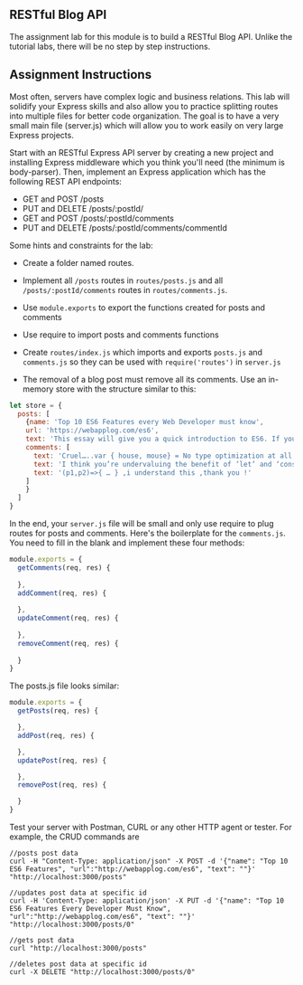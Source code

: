 ## RESTful Blog API

The assignment lab for this module is to build a RESTful Blog API. Unlike the tutorial labs, there will be no step by step instructions.

## Assignment Instructions

Most often, servers have complex logic and business relations. This lab will solidify your Express skills and also allow you to practice splitting routes into multiple files for better code organization. The goal is to have a very small main file (server.js) which will allow you to work easily on very large Express projects.

Start with an RESTful Express API server by creating a new project and installing Express middleware which you think you'll need (the minimum is body-parser). Then, implement an Express application which has the following REST API endpoints:


* GET and POST /posts
* PUT and DELETE /posts/:postId/
* GET and POST /posts/:postId/comments
* PUT and DELETE /posts/:postId/comments/commentId

Some hints and constraints for the lab:

* Create a folder named routes.
* Implement all `/posts` routes in `routes/posts.js` and all `/posts/:postId/comments` routes in `routes/comments.js`.

* Use `module.exports` to export the functions created for posts and comments

* Use require to import posts and comments functions

* Create `routes/index.js` which imports and exports `posts.js` and `comments.js` so they can be used with `require('routes')` in `server.js`

* The removal of a blog post must remove all its comments.
    Use an in-memory store with the structure similar to this:

```JavaScript
let store = {
  posts: [
    {name: 'Top 10 ES6 Features every Web Developer must know',
    url: 'https://webapplog.com/es6',
    text: 'This essay will give you a quick introduction to ES6. If you don’t know what is ES6, it’s a new JavaScript implementation.',
    comments: [
      text: 'Cruel…..var { house, mouse} = No type optimization at all',
      text: 'I think you’re undervaluing the benefit of ‘let’ and ‘const’.',
      text: '(p1,p2)=>{ … } ,i understand this ,thank you !'      
    ]
    }
  ]
}
```

In the end, your `server.js` file will be small and only use require to plug routes for posts and comments. Here's the boilerplate for the `comments.js`. You need to fill in the blank and implement these four methods:

```JavaScript
module.exports = {
  getComments(req, res) {
    
  }, 
  addComment(req, res) {
    
  },
  updateComment(req, res) {
    
  },
  removeComment(req, res) {
    
  }  
}
```

The posts.js file looks similar:

```JavaScript
module.exports = {
  getPosts(req, res) {

  },
  addPost(req, res) {

  },
  updatePost(req, res) {

  },
  removePost(req, res) {

  }
}
```

Test your server with Postman, CURL or any other HTTP agent or tester. For example, the CRUD commands are

```shell
//posts post data
curl -H "Content-Type: application/json" -X POST -d '{"name": "Top 10 ES6 Features", "url":"http://webapplog.com/es6", "text": ""}'  "http://localhost:3000/posts" 

//updates post data at specific id
curl -H 'Content-Type: application/json' -X PUT -d '{"name": "Top 10 ES6 Features Every Developer Must Know", "url":"http://webapplog.com/es6", "text": ""}' "http://localhost:3000/posts/0"

//gets post data
curl "http://localhost:3000/posts" 

//deletes post data at specific id
curl -X DELETE "http://localhost:3000/posts/0" 
```